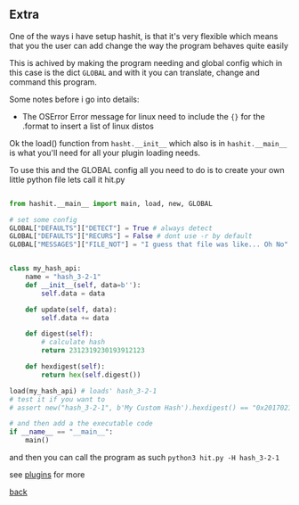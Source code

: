 <link rel="shortcut icon" type="image/x-icon" href="favicon.ico"/>

## Extra

One of the ways i have setup hashit, is that it's very flexible which means
that you the user can add change the way the program behaves quite easily

This is achived by making the program needing and global config which in this case
is the dict ```GLOBAL``` and with it you can translate, change and command this program.

Some notes before i go into details:
- The OSError Error message for linux need to include the ```{}``` for the .format to insert a list of linux distos

Ok the load() function from ```hasht.__init__``` which also is in ```hashit.__main__``` is what you'll need
for all your plugin loading needs.

To use this and the GLOBAL config all you need to do is to create your own little python file
lets call it hit.py

```py

from hashit.__main__ import main, load, new, GLOBAL

# set some config
GLOBAL["DEFAULTS"]["DETECT"] = True # always detect
GLOBAL["DEFAULTS"]["RECURS"] = False # dont use -r by default
GLOBAL["MESSAGES"]["FILE_NOT"] = "I guess that file was like... Oh No" # insert sarcatic error-messages


class my_hash_api:
    name = "hash_3-2-1"
    def __init__(self, data=b''):
        self.data = data

    def update(self, data):
        self.data += data

    def digest(self):
        # calculate hash
        return 2312319230193912123

    def hexdigest(self):
        return hex(self.digest())

load(my_hash_api) # loads' hash_3-2-1
# test it if you want to
# assert new("hash_3-2-1", b'My Custom Hash').hexdigest() == "0x20170216b303493b"

# and then add a the executable code
if __name__ == "__main__":
    main()
```
and then you can call the program as such
```python3 hit.py -H hash_3-2-1```

see [plugins](plugins.md) for more

[back](README.md)
